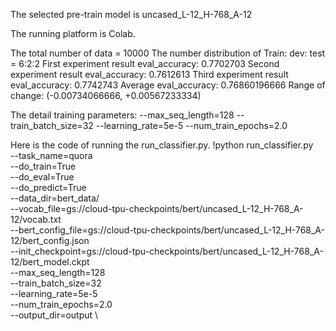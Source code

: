 The selected pre-train model is uncased_L-12_H-768_A-12

The running platform is Colab.

The total number of data = 10000
The number distribution of Train: dev: test = 6:2:2
First experiment result eval_accuracy: 0.7702703
Second experiment result eval_accuracy: 0.7612613
Third experiment result eval_accuracy: 0.7742743
Average eval_accuracy: 0.76860196666
Range of change: (-0.00734066666, +0.00567233334)

The detail training parameters:
  --max_seq_length=128
  --train_batch_size=32
  --learning_rate=5e-5
  --num_train_epochs=2.0

Here is the code of running the run_classifier.py.
!python run_classifier.py \
  --task_name=quora \
  --do_train=True \
  --do_eval=True \
  --do_predict=True \
  --data_dir=bert_data/ \
  --vocab_file=gs://cloud-tpu-checkpoints/bert/uncased_L-12_H-768_A-12/vocab.txt \
  --bert_config_file=gs://cloud-tpu-checkpoints/bert/uncased_L-12_H-768_A-12/bert_config.json \
  --init_checkpoint=gs://cloud-tpu-checkpoints/bert/uncased_L-12_H-768_A-12/bert_model.ckpt \
  --max_seq_length=128 \
  --train_batch_size=32 \
  --learning_rate=5e-5 \
  --num_train_epochs=2.0 \
  --output_dir=output \
